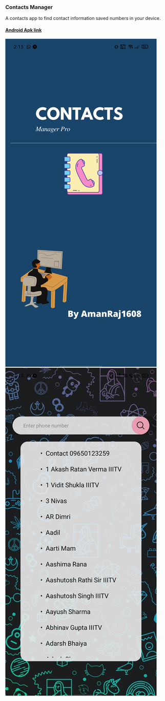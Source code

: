 ### Contacts Manager

A contacts app to find contact information saved numbers in your device.

#### [Android Apk link](https://exp-shell-app-assets.s3.us-west-1.amazonaws.com/android/%40amanraj1608/contacts-manager-26b33db7266b4127a9f4267fee2dab5f-signed.apk)

<img src="./showcase/ss1.jpg">

<img src="./showcase/ss2.jpg" >
